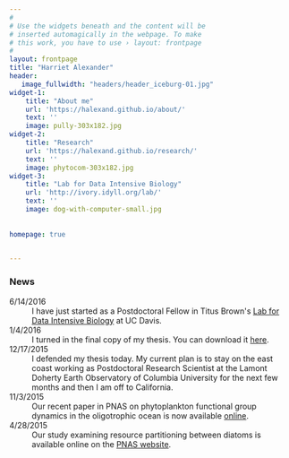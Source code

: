 ```yaml
---
#
# Use the widgets beneath and the content will be
# inserted automagically in the webpage. To make
# this work, you have to use › layout: frontpage
#
layout: frontpage
title: "Harriet Alexander"
header:
   image_fullwidth: "headers/header_iceburg-01.jpg"
widget-1:
    title: "About me"
    url: 'https://halexand.github.io/about/'
    text: ''
    image: pully-303x182.jpg
widget-2:
    title: "Research"
    url: 'https://halexand.github.io/research/'
    text: ''
    image: phytocom-303x182.jpg
widget-3:
    title: "Lab for Data Intensive Biology"
    url: 'http://ivory.idyll.org/lab/'
    text: ''
    image: dog-with-computer-small.jpg	
 
    
homepage: true
 

---
```


 <h3>News</h3>
 <dl>
  <dt>6/14/2016</dt>
  <dd>I have just started as a Postdoctoral Fellow in Titus Brown's <a href="http://ivory.idyll.org/lab/">Lab for Data Intensive Biology</a> at UC Davis. </dd>
  <dt>1/4/2016</dt>
  <dd>I turned in the final copy of my thesis. You can download it <a href="downloads/Alexander_Thesis_Final.pdf">here</a>.  </dd>
 <dt>12/17/2015</dt>
  <dd>I defended my thesis today. My current plan is to stay on the east coast working as Postdoctoral Research Scientist at the Lamont Doherty Earth Observatory of Columbia University for the next few months and then I am off to California. </dd>
 <dt>11/3/2015</dt>
  <dd>Our recent paper in PNAS on phytoplankton functional group dynamics in the oligotrophic ocean is now available <a href="http://www.pnas.org/content/112/44/E5972.full">online</a>. </dd>
   <dt>4/28/2015</dt>
  <dd>Our study examining resource partitioning between diatoms is available online on the <a href="http://www.pnas.org/content/112/17/E2182.long">PNAS website</a>. </dd>

 </dl>
 
 
<script>
  (function(i,s,o,g,r,a,m){i['GoogleAnalyticsObject']=r;i[r]=i[r]||function(){
  (i[r].q=i[r].q||[]).push(arguments)},i[r].l=1*new Date();a=s.createElement(o),
  m=s.getElementsByTagName(o)[0];a.async=1;a.src=g;m.parentNode.insertBefore(a,m)
  })(window,document,'script','//www.google-analytics.com/analytics.js','ga');

  ga('create', 'UA-65421302-1', 'auto');
  ga('send', 'pageview');

</script>

<!--<div id="videoModal" class="reveal-modal large" data-reveal="">-->
<!--  <div class="flex-video widescreen vimeo" style="display: block;">-->
<!--    <iframe width="1280" height="720" src="https://www.youtube.com/embed/3b5zCFSmVvU" frameborder="0" allowfullscreen></iframe>-->
<!--  </div>-->
<!--  <a class="close-reveal-modal">&#215;</a>-->
<!--</div>-->
